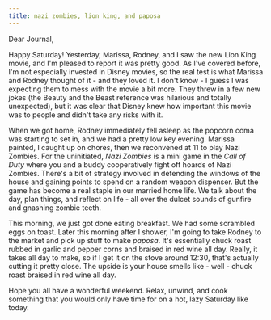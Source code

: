 ```yaml
---
title: nazi zombies, lion king, and paposa
---
```


Dear Journal,

Happy Saturday! Yesterday, Marissa, Rodney, and I saw the new Lion King
movie, and I'm pleased to report it was pretty good. As I've covered
before, I'm not especially invested in Disney movies, so the real test
is what Marissa and Rodney thought of it - and they loved it. I don't
know - I guess I was expecting them to mess with the movie a bit more.
They threw in a few new jokes (the Beauty and the Beast reference was
hilarious and totally unexpected), but it was clear that Disney knew how
important this movie was to people and didn't take any risks with it.

When we got home, Rodney immediately fell asleep as the popcorn coma was
starting to set in, and we had a pretty low key evening. Marissa
painted, I caught up on chores, then we reconvened at 11 to play Nazi
Zombies. For the uninitiated, *Nazi Zombies* is a mini game in the *Call
of Duty* where you and a buddy cooperatively fight off hoards of Nazi
Zombies. There's a bit of strategy involved in defending the windows of
the house and gaining points to spend on a random weapon dispenser. But
the game has become a real staple in our married home life. We talk
about the day, plan things, and reflect on life - all over the dulcet
sounds of gunfire and gnashing zombie teeth.

This morning, we just got done eating breakfast. We had some scrambled
eggs on toast. Later this morning after I shower, I'm going to take
Rodney to the market and pick up stuff to make *paposa*. It's
essentially chuck roast rubbed in garlic and pepper corns and braised in
red wine all day. Really, it takes all day to make, so if I get it on
the stove around 12:30, that's actually cutting it pretty close. The
upside is your house smells like - well - chuck roast braised in red
wine all day.

Hope you all have a wonderful weekend. Relax, unwind, and cook something
that you would only have time for on a hot, lazy Saturday like today.

